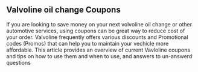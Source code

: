 ##  Valvoline oil change Coupons
If you are looking to save money on your next volvoline oil change or other automotive services, using
coupons can be great way to reduce cost of your order. Valvoline frequently offers various discounts and
Promotional codes (Promos) that can help you to maintain your vechicle more affordable. This article provides
an overview of current Vavloline coupons and tips on how to use them and when to use, and answers to un-answerd
questions


<!--

**Here are some ideas to get you started:**

🙋‍♀️ A short introduction - what is your organization all about?
🌈 Contribution guidelines - how can the community get involved?
👩‍💻 Useful resources - where can the community find your docs? Is there anything else the community should know?
🍿 Fun facts - what does your team eat for breakfast?
🧙 Remember, you can do mighty things with the power of [Markdown](https://docs.github.com/github/writing-on-github/getting-started-with-writing-and-formatting-on-github/basic-writing-and-formatting-syntax)
-->
